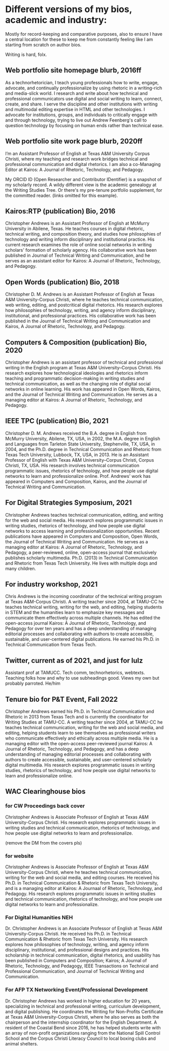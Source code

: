 # Different versions of my bios, academic and industry:

Mostly for record-keeping and comparative purposes, also to ensure I have a central location for these to keep me from constantly feeling like I am starting from scratch on author bios.

Writing is hard, folx.

## Web portfolio site homepage blurb, 2016ff

As a technorhetorician, I teach young professionals how to write, engage, advocate, and continually professionalize by using rhetoric in a writing-rich and media-slick world. I research and write about how technical and professional communicators use digital and social writing to learn, connect, create, and share. I serve the discipline and other institutions with writing and multimodal editing expertise in HTML and other technologies. I advocate for institutions, groups, and individuals to critically engage with and through technology, trying to live out Andrew Feenberg's call to question technology by focusing on human ends rather than technical ease.

## Web portfolio site work page blurb, 2020ff

I’m an Assistant Professor of English at Texas A&M University Corpus Christi, where my teaching and research work bridges technical and professional communication and digital rhetorics. I am also a co-Managing Editor at Kairos: A Journal of Rhetoric, Technology, and Pedagogy.

My ORCID ID (Open Researcher and Contributor IDentifier) is a snapshot of my scholarly record. A wildy different view is the academic genealogy at the Writing Studies Tree. Or there's my pre-tenure portfolio supplement, for the committed reader. (links omitted for this example).

## Kairos:RTP (publication) Bio, 2016

Christopher Andrews is an Assistant Professor of English at McMurry University in Abilene, Texas. He teaches courses in digital rhetoric, technical writing, and composition theory, and studies how philosophies of technology and writing inform disciplinary and institutional practice. His current research examines the role of online social networks in writing scholars' formation of scholarly agency. His collaborative work has been published in Journal of Technical Writing and Communication, and he serves as an assistant editor for Kairos: A Journal of Rhetoric, Technology, and Pedagogy.

## Open Words (publication) Bio, 2018

Christopher D. M. Andrews is an Assistant Professor of English at Texas A&M University-Corpus Christi, where he teaches technical communication, web writing, editing, and postcritical digital rhetorics. His research explores how philosophies of technology, writing, and agency inform disciplinary, institutional, and professional practices. His collaborative work has been published in the Journal of Technical Writing and Communication and Kairos, A Journal of Rhetoric, Technology, and Pedagogy.

## Computers & Composition (publication) Bio, 2020

Christopher Andrews is an assistant professor of technical and professional writing in the English program at Texas A&M University–Corpus Christi. His research explores how technological ideologies and rhetorics inform teaching and programmatic decision-making in writing studies and technical communication, as well as the changing role of digital social networks in online learning. His work has appeared in Open Words, Kairos, and the Journal of Technical Writing and Communication. He serves as a managing editor at Kairos: A Journal of Rhetoric, Technology, and Pedagogy.

## IEEE TPC (publication) Bio, 2021

Christopher D. M. Andrews received the B.A. degree in English from McMurry University, Abilene, TX, USA, in 2002, the M.A. degree in English and Languages from Tarleton State University, Stephenville, TX, USA, in 2004, and the Ph.D. degree in Technical Communication and Rhetoric from Texas Tech University, Lubbock, TX, USA, in 2013. He is an Assistant Professor of English with Texas A&M University–Corpus Christi, Corpus Christi, TX, USA. His research involves technical communication programmatic issues, rhetorics of technology, and how people use digital networks to learn and professionalize online. Prof. Andrews’ work has appeared in Computers and Composition, Kairos, and the Journal of Technical Writing and Communication.

## For Digital Strategies Symposium, 2021

Christopher Andrews teaches technical communication, editing, and writing for the web and social media. His research explores programmatic issues in writing studies, rhetorics of technology, and how people use digital networks to access learning and professionalization opportunities. Recent publications have appeared in Computers and Composition, Open Words, the Journal of Technical Writing and Communication. He serves as a managing editor at Kairos: A Journal of Rhetoric, Technology, and Pedagogy, a peer-reviewed, online, open-access journal that exclusively publishes scholarly multimedia. Ph.D. (2013) in Technical Communication and Rhetoric from Texas Tech University. He lives with multiple dogs and many children.

## For industry workshop, 2021

Chris Andrews is the incoming coordinator of the technical writing program at Texas A&M-Corpus Christi. A writing teacher since 2004, at TAMU-CC he teaches technical writing, writing for the web, and editing, helping students in STEM and the humanities learn to emphasize key messages and communicate them effectively across multiple channels. He has edited the open-access journal Kairos: A Journal of Rhetoric, Technology, and Pedagogy for over ten years and has a deep understanding of managing editorial processes and collaborating with authors to create accessible, sustainable, and user-centered digital publications. He earned his Ph.D. in Technical Communication from Texas Tech.

## Twitter, current as of 2021, and just for lulz

Assistant prof at TAMUCC. Tech comm, technorhetorics, webtexts. Teaching folks how and why to use subheadings good. Views my own but probably parroted. He/him

## Tenure bio for P&T Event, Fall 2022

Christopher Andrews earned his Ph.D. in Technical Communication and Rhetoric in 2013 from Texas Tech and is currently the coordinator for Writing Studies at TAMU-CC. A writing teacher since 2004, at TAMU-CC he teaches technical communication, writing for the web and social media, and editing, helping students learn to see themselves as professional writers who communicate effectively and ethically across multiple media. He is a managing editor with the open-access peer-reviewed journal Kairos: A Journal of Rhetoric, Technology, and Pedagogy, and has a deep understanding of managing editorial processes and collaborating with authors to create accessible, sustainable, and user-centered scholarly digital multimedia. His research explores programmatic issues in writing studies, rhetorics of technology, and how people use digital networks to learn and professionalize online.

## WAC Clearinghouse bios

### for CW Proceedings back cover

Christopher Andrews is Associate Professor of English at Texas A&M University-Corpus Christi. His research explores programmatic issues in writing studies and technical communication, rhetorics of technology, and how people use digital networks to learn and professionalize.

(remove the DM from the covers pls)

### for website

Christopher Andrews is Associate Professor of English at Texas A&M University-Corpus Christi, where he teaches technical communication, writing for the web and social media, and editing courses. He received his Ph.D. in Technical Communication & Rhetoric from Texas Tech University, and is a managing editor at Kairos: A Journaal of Rhetoric, Technology, and Pedagogy. His research explores programmatic issues in writing studies and technical communication, rhetorics of technology, and how people use digital networks to learn and professionalize.

### For Digital Humanities NEH

Dr. Christopher Andrews is an Associate Professor of English at Texas A&M University-Corpus Christi. He received his Ph.D. in Technical Communication & Rhetoric from Texas Tech University. His research explores how philosophies of technology, writing, and agency inform disciplinary, institutional, and professional designs and practices. His scholarship in technical communication, digital rhetorics, and usability has been published in Computers and Composition; Kairos; A Journal of Rhetoric, Technology, and Pedagogy, IEEE Transactions on Technical and Professional Communication, and Journal of Technical Writing and Communication.  


### For AFP TX Networking Event/Professional Development

Dr. Christopher Andrews has worked in higher education for 20 years, specializing in technical and professional writing, curriculum development, and digital publishing. He coordinates the Writing for Non-Profits Certificate at Texas A&M University-Corpus Christi, where he also serves as both the chairperson and the internship coordinator for the English Department. A resident of the Coastal Bend since 2016, he has helped students write with an array of non-profit organizations ranging from the National Spill Control School and the Corpus Christi Literacy Council to local boxing clubs and animal shelters.